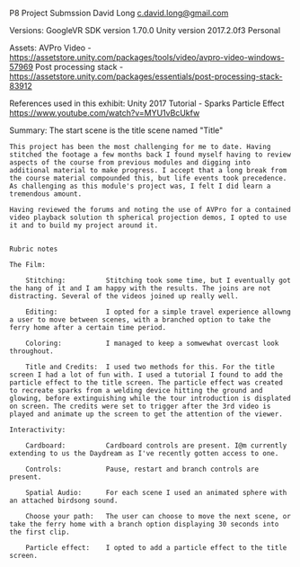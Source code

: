P8 Project Submssion 
David Long 
c.david.long@gmail.com

Versions:
	GoogleVR SDK version 1.70.0
	Unity version 2017.2.0f3 Personal

Assets:
	AVPro Video           -  https://assetstore.unity.com/packages/tools/video/avpro-video-windows-57969
	Post processing stack -  https://assetstore.unity.com/packages/essentials/post-processing-stack-83912

References used in this exhibit:
	Unity 2017 Tutorial - Sparks Particle Effect https://www.youtube.com/watch?v=MYU1vBcUkfw

Summary:
	The start scene is the title scene named "Title"

	This project has been the most challenging for me to date. Having stitched the footage a few months back I found myself having to review aspects of the course from previous modules and digging into additional material to make progress. I accept that a long break from the course material compounded this, but life events took precedence. As challenging as this module's project was, I felt I did learn a tremendous amount. 

	Having reviewed the forums and noting the use of AVPro for a contained video playback solution th spherical projection demos, I opted to use it and to build my project around it.

	
	Rubric notes

	The Film:

		Stitching: 			Stitching took some time, but I eventually got the hang of it and I am happy with the results. The joins are not distracting. Several of the videos joined up really well. 

		Editing:			I opted for a simple travel experience allowng a user to move between scenes, with a branched option to take the ferry home after a certain time period.

		Coloring:			I managed to keep a somwewhat overcast look throughout.

		Title and Credits:	I used two methods for this. For the title screen I had a lot of fun with. I used a tutorial I found to add the particle effect to the title screen. The particle effect was created to recreate sparks from a welding device hitting the ground and glowing, before extinguishing while the tour introduction is displated on screen. The credits were set to trigger after the 3rd video is played and animate up the screen to get the attention of the viewer.

	Interactivity:

		Cardboard: 			Cardboard controls are present. I@m currently extending to us the Daydream as I've recently gotten access to one.

		Controls:			Pause, restart and branch controls are present.

		Spatial Audio:		For each scene I used an animated sphere with an attached birdsong sound.

		Choose your path:	The user can choose to move the next scene, or take the ferry home with a branch option displaying 30 seconds into the first clip.

		Particle effect:	I opted to add a particle effect to the title screen.

		





